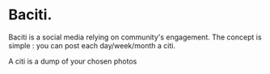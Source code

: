 # Baciti.
Baciti is a social media relying on community's engagement. The concept is simple : you can post each day/week/month a citi. 

A citi is a dump of your chosen photos

